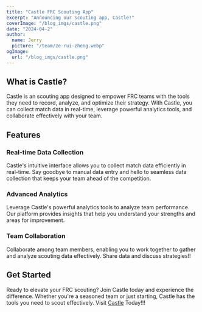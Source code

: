 ```yaml
---
title: "Castle FRC Scouting App"
excerpt: "Announcing our scouting app, Castle!"
coverImage: "/blog_imgs/castle.png"
date: "2024-04-2"
author:
  name: Jerry
  picture: "/team/ze-rui-zheng.webp"
ogImage:
  url: "/blog_imgs/castle.png"
---
```


## What is Castle?

Castle is an scouting app designed to empower FRC teams with the tools they need to record, analyze, and optimize their strategy. With Castle, you can collect match data in real-time, leverage powerful analytics tools, and collaborate effectively with your team.

## Features

### Real-time Data Collection

Castle's intuitive interface allows you to collect match data efficiently in real-time. Say goodbye to manual data entry and hello to seamless data collection that keeps your team ahead of the competition.

### Advanced Analytics

Leverage Castle's powerful analytics tools to analyze team performance. Our platform provides insights that help you understand your strengths and areas for improvement.

### Team Collaboration

Collaborate among team members, enabling you to work together to gather and analyze scouting data effectively. Share data and discuss strategies!!

## Get Started

Ready to elevate your FRC scouting? Join Castle today and experience the difference. Whether you're a seasoned team or just starting, Castle has the tools you need to scout effectively. Visit [Castle](https://techknights.vercel.app) Today!!!